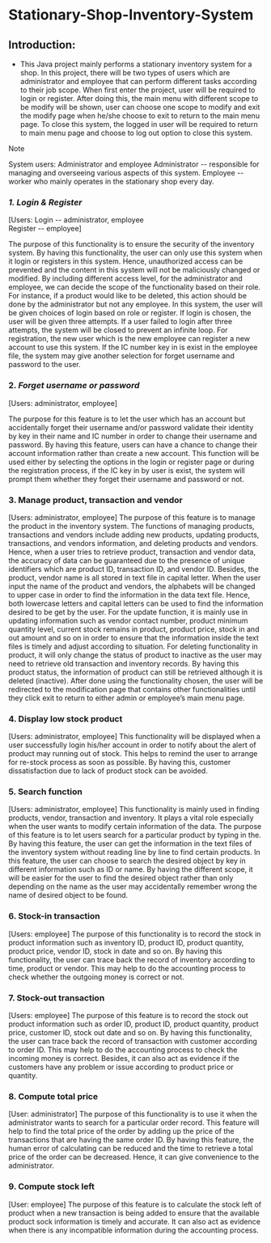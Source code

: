 # Stationary-Shop-Inventory-System
## Introduction: 
- This Java project mainly performs a stationary inventory system for a shop. In this project, there will be two types of users which are administrator and employee that can perform different tasks according to their job scope. When first enter the project, user will be required to login or register. After doing this, the main menu with different scope to be modify will be shown, user can choose one scope to modify and exit the modify page when he/she choose to exit to return to the main menu page. To close this system, the logged in user will be required to return to main menu page and choose to log out option to close this system.

> [!NOTE]
> System users: Administrator and employee
> Administrator -- responsible for managing and overseeing various aspects of this system.
> Employee -- worker who mainly operates in the stationary shop every day.

### _1.	Login & Register_
[Users: Login -- administrator, employee	
Register -- employee]

The purpose of this functionality is to ensure the security of the inventory system. By having this functionality, the user can only use this system when it login or registers in this system. Hence, unauthorized access can be prevented and the content in this system will not be maliciously changed or modified. By including different access level, for the administrator and employee, we can decide the scope of the functionality based on their role. For instance, if a product would like to be deleted, this action should be done by the administrator but not any employee. In this system, the user will be given choices of login based on role or register. If login is chosen, the user will be given three attempts. If a user failed to login after three attempts, the system will be closed to prevent an infinite loop. For registration, the new user which is the new employee can register a new account to use this system. If the IC number key in is exist in the employee file, the system may give another selection for forget username and password to the user.

### 2.	_Forget username or password_
[Users: administrator, employee]

The purpose for this feature is to let the user which has an account but accidentally forget their username and/or password validate their identity by key in their name and IC number in order to change their username and password. By having this feature, users can have a chance to change their account information rather than create a new account. This function will be used either by selecting the options in the login or register page or during the registration process, if the IC key in by user is exist, the system will prompt them whether they forget their username and password or not. 

### 3.	Manage product, transaction and vendor
[Users: administrator, employee]
The purpose of this feature is to manage the product in the inventory system. The functions of managing products, transactions and vendors include adding new products, updating products, transactions, and vendors information, and deleting products and vendors. Hence, when a user tries to retrieve product, transaction and vendor data, the accuracy of data can be guaranteed due to the presence of unique identifiers which are product ID, transaction ID, and vendor ID. Besides, the product, vendor name is all stored in text file in capital letter. When the user input the name of the product and vendors, the alphabets will be changed to upper case in order to find the information in the data text file. Hence, both lowercase letters and capital letters can be used to find the information desired to be get by the user. For the update function, it is mainly use in updating information such as vendor contact number, product minimum quantity level, current stock remains in product, product price, stock in and out amount and so on in order to ensure that the information inside the text files is timely and adjust according to situation. For deleting functionality in product, it will only change the status of product to inactive as the user may need to retrieve old transaction and inventory records. By having this product status, the information of product can still be retrieved although it is deleted (inactive). After done using the functionality chosen, the user will be redirected to the modification page that contains other functionalities until they click exit to return to either admin or employee’s main menu page. 

### 4.	Display low stock product
[Users: administrator, employee]
This functionality will be displayed when a user successfully login his/her account in order to notify about the alert of product may running out of stock. This helps to remind the user to arrange for re-stock process as soon as possible. By having this, customer dissatisfaction due to lack of product stock can be avoided. 

### 5.	Search function
[Users: administrator, employee]
This functionality is mainly used in finding products, vendor, transaction and inventory. It plays a vital role especially when the user wants to modify certain information of the data. The purpose of this feature is to let users search for a particular product by typing in the. By having this feature, the user can get the information in the text files of the inventory system without reading line by line to find certain products. In this feature, the user can choose to search the desired object by key in different information such as ID or name. By having the different scope, it will be easier for the user to find the desired object rather than only depending on the name as the user may accidentally remember wrong the name of desired object to be found.

### 6.	Stock-in transaction
[Users: employee]
The purpose of this functionality is to record the stock in product information such as inventory ID, product ID, product quantity, product price, vendor ID, stock in date and so on. By having this functionality, the user can trace back the record of inventory according to time, product or vendor. This may help to do the accounting process to check whether the outgoing money is correct or not.

### 7.	Stock-out transaction
[Users: employee]
The purpose of this feature is to record the stock out product information such as order ID, product ID, product quantity, product price, customer ID, stock out date and so on. By having this functionality, the user can trace back the record of transaction with customer according to order ID. This may help to do the accounting process to check the incoming money is correct. Besides, it can also act as evidence if the customers have any problem or issue according to product price or quantity.

### 8.	Compute total price
[User: administrator]
The purpose of this functionality is to use it when the administrator wants to search for a particular order record. This feature will help to find the total price of the order by adding up the price of the transactions that are having the same order ID. By having this feature, the human error of calculating can be reduced and the time to retrieve a total price of the order can be decreased. Hence, it can give convenience to the administrator.

### 9.	Compute stock left
[User: employee]
The purpose of this feature is to calculate the stock left of product when a new transaction is being added to ensure that the available product sock information is timely and accurate. It can also act as evidence when there is any incompatible information during the accounting process.
